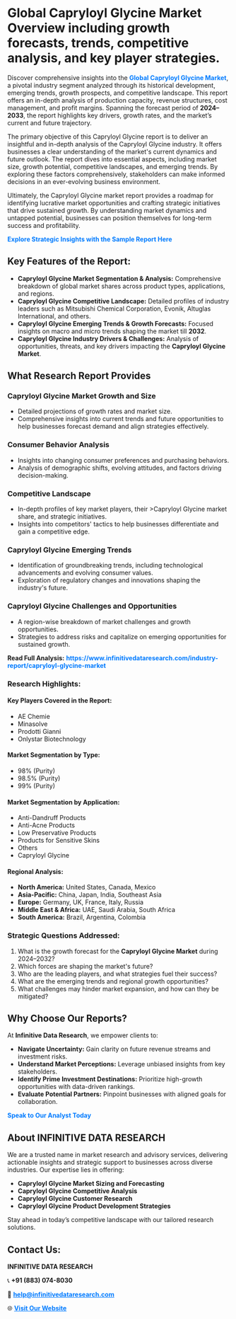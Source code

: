<h1>Global Capryloyl Glycine Market Overview including growth forecasts, trends, competitive analysis, and key player strategies.</h1>
<p>
Discover comprehensive insights into the 
<a href="https://www.infinitivedataresearch.com/industry-report/capryloyl-glycine-market" rel="dofollow" style="color: #007BFF; text-decoration: none;"><strong>Global Capryloyl Glycine Market</strong></a>, a pivotal industry segment analyzed through its historical development, emerging trends, growth prospects, and competitive landscape. This report offers an in-depth analysis of production capacity, revenue structures, cost management, and profit margins. Spanning the forecast period of <strong>2024–2033</strong>, the report highlights key drivers, growth rates, and the market’s current and future trajectory.
</p>
<p>
The primary objective of this Capryloyl Glycine report is to deliver an insightful and in-depth analysis of the Capryloyl Glycine industry. It offers businesses a clear understanding of the market's current dynamics and future outlook. The report dives into essential aspects, including market size, growth potential, competitive landscapes, and emerging trends. By exploring these factors comprehensively, stakeholders can make informed decisions in an ever-evolving business environment.
</p>
<p>
Ultimately, the Capryloyl Glycine market report provides a roadmap for identifying lucrative market opportunities and crafting strategic initiatives that drive sustained growth. By understanding market dynamics and untapped potential, businesses can position themselves for long-term success and profitability.
</p>
<p>
<a href="https://www.infinitivedataresearch.com/request-sample/reportId=110054" style="color: #007BFF; text-decoration: none;"><strong>Explore Strategic Insights with the Sample Report Here</strong></a>
</p>

<h2>Key Features of the Report:</h2>
<ul>
<li><strong>Capryloyl Glycine Market Segmentation & Analysis:</strong> Comprehensive breakdown of global market shares across product types, applications, and regions.</li>
<li><strong>Capryloyl Glycine Competitive Landscape:</strong> Detailed profiles of industry leaders such as Mitsubishi Chemical Corporation, Evonik, Altuglas International, and others.</li>
<li><strong>Capryloyl Glycine Emerging Trends & Growth Forecasts:</strong> Focused insights on macro and micro trends shaping the market till <strong>2032</strong>.</li>
<li><strong>Capryloyl Glycine Industry Drivers & Challenges:</strong> Analysis of opportunities, threats, and key drivers impacting the <strong>Capryloyl Glycine Market</strong>.</li>
</ul>

<h2>What Research Report Provides</h2>
<h3>Capryloyl Glycine Market Growth and Size</h3>
<ul>
<li>Detailed projections of growth rates and market size.</li>
<li>Comprehensive insights into current trends and future opportunities to help businesses forecast demand and align strategies effectively.</li>
</ul>

<h3>Consumer Behavior Analysis</h3>
<ul>
<li>Insights into changing consumer preferences and purchasing behaviors.</li>
<li>Analysis of demographic shifts, evolving attitudes, and factors driving decision-making.</li>
</ul>

<h3>Competitive Landscape</h3>
<ul>
<li>In-depth profiles of key market players, their >Capryloyl Glycine market share, and strategic initiatives.</li>
<li>Insights into competitors' tactics to help businesses differentiate and gain a competitive edge.</li>
</ul>

<h3>Capryloyl Glycine Emerging Trends</h3>
<ul>
<li>Identification of groundbreaking trends, including technological advancements and evolving consumer values.</li>
<li>Exploration of regulatory changes and innovations shaping the industry's future.</li>
</ul>

<h3>Capryloyl Glycine Challenges and Opportunities</h3>
<ul>
<li>A region-wise breakdown of market challenges and growth opportunities.</li>
<li>Strategies to address risks and capitalize on emerging opportunities for sustained growth.</li>
</ul>
<p><strong>Read Full Analysis:</strong> <a href="https://www.infinitivedataresearch.com/industry-report/capryloyl-glycine-market" rel="dofollow" style="color: #007BFF; text-decoration: none;"><strong>https://www.infinitivedataresearch.com/industry-report/capryloyl-glycine-market</strong></a></p>
<h3>Research Highlights:</h3>
<h4>Key Players Covered in the Report:</h4>
<ul><li>AE Chemie</li><li>Minasolve</li><li>Prodotti Gianni</li><li>Onlystar Biotechnology</li></ul>
<h4>Market Segmentation by Type:</h4>
<ul><li>98% (Purity)</li><li>98.5% (Purity)</li><li>99% (Purity)</li></ul>
<h4>Market Segmentation by Application:</h4>
<ul><li>Anti-Dandruff Products</li><li>Anti-Acne Products</li><li>Low Preservative Products</li><li>Products for Sensitive Skins</li><li>Others</li><li>Capryloyl Glycine</li></ul>

<h4>Regional Analysis:</h4>
<ul>
<li><strong>North America:</strong> United States, Canada, Mexico</li>
<li><strong>Asia-Pacific:</strong> China, Japan, India, Southeast Asia</li>
<li><strong>Europe:</strong> Germany, UK, France, Italy, Russia</li>
<li><strong>Middle East & Africa:</strong> UAE, Saudi Arabia, South Africa</li>
<li><strong>South America:</strong> Brazil, Argentina, Colombia</li>
</ul>

<h3>Strategic Questions Addressed:</h3>
<ol>
<li>What is the growth forecast for the <strong>Capryloyl Glycine Market</strong> during 2024–2032?</li>
<li>Which forces are shaping the market's future?</li>
<li>Who are the leading players, and what strategies fuel their success?</li>
<li>What are the emerging trends and regional growth opportunities?</li>
<li>What challenges may hinder market expansion, and how can they be mitigated?</li>
</ol>

<h2>Why Choose Our Reports?</h2>
<p>At <strong>Infinitive Data Research</strong>, we empower clients to:</p>
<ul>
<li><strong>Navigate Uncertainty:</strong> Gain clarity on future revenue streams and investment risks.</li>
<li><strong>Understand Market Perceptions:</strong> Leverage unbiased insights from key stakeholders.</li>
<li><strong>Identify Prime Investment Destinations:</strong> Prioritize high-growth opportunities with data-driven rankings.</li>
<li><strong>Evaluate Potential Partners:</strong> Pinpoint businesses with aligned goals for collaboration.</li>
</ul>
<p><a href="https://www.infinitivedataresearch.com/industry-report/capryloyl-glycine-market" rel="dofollow" style="color: #007BFF; text-decoration: none;"><strong>Speak to Our Analyst Today</strong></a></p>

<h2>About INFINITIVE DATA RESEARCH</h2>
<p>We are a trusted name in market research and advisory services, delivering actionable insights and strategic support to businesses across diverse industries. Our expertise lies in offering:</p>
<ul>
<li><strong>Capryloyl Glycine Market Sizing and Forecasting</strong></li>
<li><strong>Capryloyl Glycine Competitive Analysis</strong></li>
<li><strong>Capryloyl Glycine Customer Research</strong></li>
<li><strong>Capryloyl Glycine Product Development Strategies</strong></li>
</ul>
<p>Stay ahead in today’s competitive landscape with our tailored research solutions.</p>

<h2>Contact Us:</h2>
<p><strong>INFINITIVE DATA RESEARCH</strong></p>
<p>📞 <strong>+91 (883) 074-8030</strong></p>
<p>📧 <strong><a href="mailto:help@infinitivedataresearch.com" style="color: #007BFF;">help@infinitivedataresearch.com</a></strong></p>
<p>🌐 <strong><a href="https://www.infinitivedataresearch.com" rel="dofollow" style="color: #007BFF;">Visit Our Website</a></strong></p>